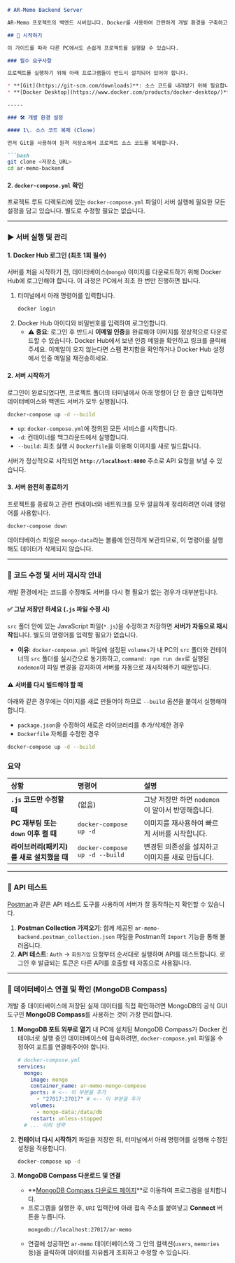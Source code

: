 ````markdown
# AR-Memo Backend Server

AR-Memo 프로젝트의 백엔드 서버입니다. Docker를 사용하여 간편하게 개발 환경을 구축하고 실행할 수 있습니다.

## 🚀 시작하기

이 가이드를 따라 다른 PC에서도 손쉽게 프로젝트를 실행할 수 있습니다.

### 필수 요구사항

프로젝트를 실행하기 위해 아래 프로그램들이 반드시 설치되어 있어야 합니다.

* **[Git](https://git-scm.com/downloads)**: 소스 코드를 내려받기 위해 필요합니다.
* **[Docker Desktop](https://www.docker.com/products/docker-desktop/)**: 컨테이너를 실행하고 관리하기 위해 필요합니다. Docker Desktop에는 Docker Compose가 포함되어 있습니다.

-----

### 🛠️ 개발 환경 설정

#### 1\. 소스 코드 복제 (Clone)

먼저 Git을 사용하여 원격 저장소에서 프로젝트 소스 코드를 복제합니다.

```bash
git clone <저장소_URL>
cd ar-memo-backend
````

#### 2\. `docker-compose.yml` 확인

프로젝트 루트 디렉토리에 있는 `docker-compose.yml` 파일이 서버 실행에 필요한 모든 설정을 담고 있습니다. 별도로 수정할 필요는 없습니다.

-----

### ▶️ 서버 실행 및 관리

#### 1\. Docker Hub 로그인 (최초 1회 필수)

서버를 처음 시작하기 전, 데이터베이스(`mongo`) 이미지를 다운로드하기 위해 Docker Hub에 로그인해야 합니다. 이 과정은 PC에서 최초 한 번만 진행하면 됩니다.

1.  터미널에서 아래 명령어를 입력합니다.
    ```bash
    docker login
    ```
2.  Docker Hub 아이디와 비밀번호를 입력하여 로그인합니다.
    * **⚠️ 중요**: 로그인 후 반드시 **이메일 인증**을 완료해야 이미지를 정상적으로 다운로드할 수 있습니다. Docker Hub에서 보낸 인증 메일을 확인하고 링크를 클릭해 주세요. 이메일이 오지 않는다면 스팸 편지함을 확인하거나 Docker Hub 설정에서 인증 메일을 재전송하세요.

#### 2\. 서버 시작하기

로그인이 완료되었다면, 프로젝트 폴더의 터미널에서 아래 명령어 단 한 줄만 입력하면 데이터베이스와 백엔드 서버가 모두 실행됩니다.

```bash
docker-compose up -d --build
```

* `up`: `docker-compose.yml`에 정의된 모든 서비스를 시작합니다.
* `-d`: 컨테이너를 백그라운드에서 실행합니다.
* `--build`: 최초 실행 시 `Dockerfile`을 이용해 이미지를 새로 빌드합니다.

서버가 정상적으로 시작되면 **`http://localhost:4000`** 주소로 API 요청을 보낼 수 있습니다.

#### 3\. 서버 완전히 종료하기

프로젝트를 종료하고 관련 컨테이너와 네트워크를 모두 깔끔하게 정리하려면 아래 명령어를 사용합니다.

```bash
docker-compose down
```

데이터베이스 파일은 `mongo-data`라는 볼륨에 안전하게 보관되므로, 이 명령어를 실행해도 데이터가 삭제되지 않습니다.

-----

### 🔄 코드 수정 및 서버 재시작 안내

개발 환경에서는 코드를 수정해도 서버를 다시 켤 필요가 없는 경우가 대부분입니다.

#### ✅ 그냥 저장만 하세요 (`.js` 파일 수정 시)

`src` 폴더 안에 있는 JavaScript 파일(`*.js`)을 수정하고 저장하면 **서버가 자동으로 재시작**됩니다. 별도의 명령어를 입력할 필요가 없습니다.

* **이유**: `docker-compose.yml` 파일에 설정된 `volumes`가 내 PC의 `src` 폴더와 컨테이너의 `src` 폴더를 실시간으로 동기화하고, `command: npm run dev`로 실행된 `nodemon`이 파일 변경을 감지하여 서버를 자동으로 재시작해주기 때문입니다.

#### ⚠️ 서버를 다시 빌드해야 할 때

아래와 같은 경우에는 이미지를 새로 만들어야 하므로 `--build` 옵션을 붙여서 실행해야 합니다.

* `package.json`을 수정하여 새로운 라이브러리를 추가/삭제한 경우
* `Dockerfile` 자체를 수정한 경우

<!-- end list -->

```bash
docker-compose up -d --build
```

### 요약

| 상황 | 명령어 | 설명 |
| :--- | :--- | :--- |
| **`.js` 코드만 수정할 때** | (없음) | 그냥 저장만 하면 `nodemon`이 알아서 반영해줍니다. |
| **PC 재부팅 또는 `down` 이후 켤 때** | `docker-compose up -d` | 이미지를 재사용하여 빠르게 서버를 시작합니다. |
| **라이브러리(패키지)를 새로 설치했을 때** | `docker-compose up -d --build` | 변경된 의존성을 설치하고 이미지를 새로 만듭니다. |

-----

### 🧪 API 테스트

[Postman](https://www.postman.com/downloads/)과 같은 API 테스트 도구를 사용하여 서버가 잘 동작하는지 확인할 수 있습니다.

1.  **Postman Collection 가져오기**: 함께 제공된 `ar-memo-backend.postman_collection.json` 파일을 Postman의 `Import` 기능을 통해 불러옵니다.
2.  **API 테스트**: `Auth` -\> `회원가입` 요청부터 순서대로 실행하며 API를 테스트합니다. 로그인 후 발급되는 토큰은 다른 API를 호출할 때 자동으로 사용됩니다.

-----

### 💾 데이터베이스 연결 및 확인 (MongoDB Compass)

개발 중 데이터베이스에 저장된 실제 데이터를 직접 확인하려면 MongoDB의 공식 GUI 도구인 **MongoDB Compass**를 사용하는 것이 가장 편리합니다.

1.  **MongoDB 포트 외부로 열기**
    내 PC에 설치된 MongoDB Compass가 Docker 컨테이너로 실행 중인 데이터베이스에 접속하려면, `docker-compose.yml` 파일을 수정하여 포트를 연결해주어야 합니다.

    ```yaml
    # docker-compose.yml
    services:
      mongo:
        image: mongo
        container_name: ar-memo-mongo-compose
        ports: # <-- 이 부분을 추가
          - "27017:27017" # <-- 이 부분을 추가
        volumes:
          - mongo-data:/data/db
        restart: unless-stopped
      # ... 이하 생략
    ```

2.  **컨테이너 다시 시작하기**
    파일을 저장한 뒤, 터미널에서 아래 명령어를 실행해 수정된 설정을 적용합니다.

    ```bash
    docker-compose up -d
    ```

3.  **MongoDB Compass 다운로드 및 연결**

    * \*\*[MongoDB Compass 다운로드 페이지](https://www.mongodb.com/try/download/compass)\*\*로 이동하여 프로그램을 설치합니다.
    * 프로그램을 실행한 후, `URI` 입력칸에 아래 접속 주소를 붙여넣고 **Connect** 버튼을 누릅니다.
      ```
      mongodb://localhost:27017/ar-memo
      ```
    * 연결에 성공하면 `ar-memo` 데이터베이스와 그 안의 컬렉션(`users`, `memories` 등)을 클릭하여 데이터를 자유롭게 조회하고 수정할 수 있습니다.

<!-- end list -->

```
```